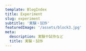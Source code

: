 ```yaml
---
template: BlogIndex
title: Experiment
slug: experiment
subtitle: '実験・試作'
featuredImage: '/assets/block3.jpg'
meta:
  description: 実験や試作など
  title: 実験・試作
---
```


